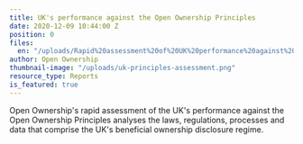 ```yaml
---
title: UK's performance against the Open Ownership Principles
date: 2020-12-09 10:44:00 Z
position: 0
files:
  en: "/uploads/Rapid%20assessment%20of%20UK%20performance%20against%20the%20OO%20Principles%20.pdf"
author: Open Ownership
thumbnail-image: "/uploads/uk-principles-assessment.png"
resource_type: Reports
is_featured: true
---
```


Open Ownership's rapid assessment of the UK's performance against the Open Ownership Principles analyses the laws, regulations, processes and data that comprise the UK's beneficial ownership disclosure regime.
